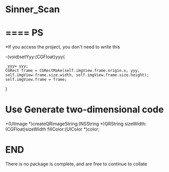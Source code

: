 # Sinner_Scan
====
PS
====
 *If you access the project, you don't need to write this
 
-(void)setYyy:(CGFloat)yyy{

    _yyy= yyy;
    CGRect frame = CGRectMake(self.imgView.frame.origin.x, yyy, self.imgView.frame.size.width, self.imgView.frame.size.height);
    self.imgView.frame = frame;
    
}



Use Generate two-dimensional code
====



   +(UIImage *)createQRimageString:(NSString *)QRString sizeWidth:(CGFloat)sizeWidth fillColor:(UIColor *)color;


END
====
There is no package is complete, and are free to continue to collate
